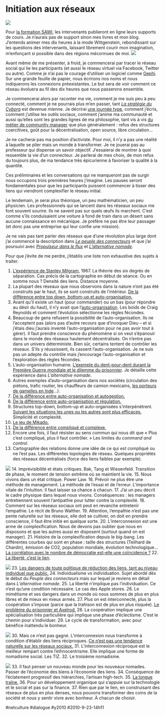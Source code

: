 # Initiation aux réseaux

![](_i/active-network-size11.png)

Pour [la formation SAWI](http://formation-mcms.ch), les intervenants publieront en ligne leurs supports de cours. Je n’aurais pas de support sinon mes livres et mon blog. J’entends animer mes dix heures à la mode Wittgenstein, rebondissant sur les questions des intervenants, laissant librement courir mon imagination, m’enfonçant si possible dans des régions méconnues de moi.
[![](_i/active-network-size11.png)](http://overstated.net/2009/03/09/maintained-relationships-on-facebook)

Avant même de me présenter, à froid, je commencerai par tracer le réseau social qui lie les participants (et aussi le réseau virtuel via Facebook, Twitter ou autre). Comme je n’ai pas le courage d’utiliser un logiciel comme [Gephi](http://gephi.org/). Sur une grande feuille de papier, nous écrirons nos noms et nous indiquerons les connexions préexistantes. Le but sera de voir comment ce réseau évoluera au fil des dix heures que nous passerons ensemble.

Je commencerai alors par raconter ma vie, comment je me suis peu à peu connecté, comment je ne pourrais plus m’en passer, tant *[La stratégie du Cyborg](../../page/la-strategie-du-cyborg)* est devenue mienne. Je décrirai [une journée type](../5/secrets-de-ma-vie-en-ligne.md), comment j’écris, comment j’utilise les outils sociaux, comment j’anime ma communauté et aussi qu’elles sont les grandes lignes de ma philosophie, tant vis à vis [du métier de community manager](les-community-managers-sont-des-putes.md) que plus généralement : refus des structures coercitives, goût pour la décentralisation, open source, libre circulation…

Je ne cacherai pas ma position d’activiste. Pour moi, il n’y a pas une réalité à laquelle se plier mais un monde à transformer. Je ne jouerai pas au professeur qui dispense un savoir objectif. J’essaierai de montrer à quoi ressemble la vie d’un connecteur. Je parlerai de mes choix, de mon refus du toujours plus, de ma tendance très épicurienne à favoriser la qualité à la quantité.

Ces préliminaires et les conversations qui ne manqueront pas de surgir nous occupons trois premières heures j’imagine. Les pauses seront fondamentales pour que les participants puissent commencer à tisser des liens qui viendront complexifier le réseau initial.

Le lendemain, je serai plus théorique, un peu mathématicien, un peu physicien. Les professionnels qui se lancent dans les réseaux sociaux me font souvent sourire. Ils ne savent pas sur quels œufs ils marchent. C’est comme s’ils conduisaient une voiture à fond de train dans un désert sans aucune connaissance en mécanique. Je préfère ne pas être leur passager (et donc pas une entreprise qui leur confie une mission).

Je ne vais pas tant parler des réseaux que d’une révolution plus large dont j’ai commencé la description dans *[Le peuple des connecteurs](../../page/le-peuple-des-connecteurs)* et que j’ai poursuivi avec *[Propulseur dans le flux](../../page/propulseurs-dans-le-flux)* et *[L’alternative nomade](../../books/alternative-nomade.md)*.

Pour que j’évite de me perdre, j’établis une liste non exhaustive des sujets à traiter.

1. [L’expérience de Stanley Milgram](http://en.wikipedia.org/wiki/Six_degrees_of_separation), 1967. La théorie des six degrés de séparation. Cas précis de la cartographie en début de séance. Ou en somme nous ? Densité des liens. Distance moyenne.
2. La plupart des réseaux que nous observons dans la nature n’ont pas été construits par le haut, ils se sont construits de l’intérieur. [De la différence entre top down, bottom-up et auto-organisation.](../../2007/10/confusion-autour-du-bottom-up.md)
3. Avant qu’il existe un haut (pour commander) ou un bas (pour répondre au désir du haut), il n’y avait que l’[auto-organisation](#auto-organisation). Les boids de Craig Reynolds et comment l’évolution sélectionne les règles fécondes.
4. Beaucoup de gens refusent la possibilité de l’auto-organisation. Ils ne l’acceptent pas (alors pas d’autre recours que d’invoquer Dieu – et si j’étais dieu j’aurais inventé l’auto-organisation pour ne pas avoir tout à gérer). Il faut prendre conscience du phénomène si on veut s’épanouir dans le monde des réseaux hautement décentralisés. On n’entre pas dans un univers déterministe. Bien sûr, certains tentent de contrôler les réseaux. S’ils y réussissent, ils cassent l’auto-organisation. Je ne suis pas un adepte du contrôle mais j’encourage l’auto-organisation et l’exploration des règles fécondes.
5. L’auto-organisation humaine. [L’exemple du dent-pour-dent durant la Première Guerre mondiale et le dilemme du prisonnier](../../2007/5/le-dilemme-du-prisonnier.md). Je détaille cette expérience dans *L’alternative nomade*.
6. Autres exemples d’auto-organisation dans nos sociétés (circulation des piétons, trafic routier, les chauffeurs de camion mexicains, [les porteurs de gamelles en Inde](../../2006/3/les-manipulateurs-de-symboles.md)…).
7. [De la différence entre auto-organisation et autogestion.](../2/la-democratie-inachevee.md)
8. [De la différence entre auto-organisation et régulation.](../../2008/8/autoregulation-vs-auto-organisation.md)
9. Structures top-down, bottom-up et auto-organisées s’interpénètrent. [Suivant les situations les unes ou les autres sont plus efficaces.](../../2009/4/principe-de-peter-applique-aux-pyramides.md) Simplicité et complexité.
10. [Le jeu de Mikado.](../../2009/9/sarkozy-joue-au-mikado.md)
11. [De la différence entre compliqué et complexe.](../../2009/4/complexe-ou-complique.md)
12. Encore une fois, il faut résister au sens commun qui nous dit que « Plus c’est compliqué, plus il faut contrôler. » Les limites du *command and control*.
13. Cartographie des relations donne une idée de ce qui est compliqué ou ne l’est pas. Les différentes topologies de réseau. Quelques propriétés des réseaux décentralisés (force des liens faibles par exemple).

![](_i/baran_nets_large1.gif)
14. Imprévisibilité et états critiques. Bak, Tang et Wiesenfeld. Transition de phase, le moment de tension extrême où se maintient la vie.
15. Nous vivons dans un état critique. Power Law.
16. Prévoir ne plus être une méthode de management. La méthode de l’essai et de l’erreur. L’importance vitale de l’intuition. Il faut laisser sa chance à chacun.
17. J’ai un peu décrit le cadre physique dans lequel nous vivons. Conséquences : les managers entretiennent souvent l’antipathie pour lutter contre la complexité.
18. Comment sur les réseaux sociaux ont peut en revanche entretenir l’empathie. Le récit de Bruno Walther.
19. Attention, l’empathie n’est pas une pente naturelle sur les réseaux, elle doit se cultiver, on doit en prendre conscience, il faut être initié en quelque sorte.
20. L’interconnexion est une arme de complexification. Nous de devons pas oublier que nous en disposons et que les autres aussi en disposent (surtout quand on est manager).
21. Histoire de la complexification depuis le big-bang. Les différentes courbes qui sont en phase : taille des structures (Teilhard de Chardin), émission de CO2, population mondiale, évolution technologique… [La corrélation avec le nombre de démocratie est-elle une coïncidence ?](../8/surpopulation-implique-democratie.md)
22. [La liberté, c’est le lien](../5/la-liberte-le-lien.md).

![](_i/cycle1.png)
23. [Les dangers de toute politique de réduction des liens, tant au niveau individuel que public.](la-dangereuse-decroissance-ou-l%E2%80%99inconsistance-de-paul-aries.md)
24. Individualisme vs individuation. Sujet abordé dès le début du *Peuple des connecteurs* mais sur lequel je reviens en détail dans *L’alternative nomade*.
25. La liberté n’implique pas l’individuation. Ce n’est qu’une condition nécessaire. Le cas des Apple stores.
26. Le mimétisme et ses dangers dans un monde où nous sommes de plus en plus libres et de mieux en mieux armés.
27. Plus on est interconnecté, plus la coopération s’impose (parce que la trahison est de plus en plus risquée). [Le problème du prisonnier et Axelrod.](../../2007/5/le-dilemme-du-prisonnier.md)
28. La coopération implique une spécialisation très particulière qui implique une phase d’éclectisme. C’est le chemin pour s’individuer.
29. Le cycle de transformation, avec pour bénéfice inattendu le bonheur.

![](_i/liberta.png)
30. Mais ce n’est pas gagné. L’interconnexion nous transforme à condition d’établir des liens réciproques. [Ce n’est pas une tendance naturelle sur les réseaux sociaux.](http://overstated.net/2009/03/09/maintained-relationships-on-facebook)
31. L’interconnexion réciproque est le meilleur rempart contre l’ethnocentrisme. Elle implique une forme de nomadisme social. Les TIZ.
32. Le troisième nomadisme.

![](_i/transition.png)
33. Il faut penser un nouveau monde pour les nouveaux nomades. Passer de l’économie des biens à l’économie des liens.
34. Conséquence de l’éclatement progressif des hiérarchies, l’artisan high-tech.
35. [La longue traîne.](http://en.wikipedia.org/wiki/Long_Tail)
36. Pour un développement organique qui s’appuie sur la technologie et le social et pas sur la finance.
37. Rien que par le lien, en construisant des réseaux de plus en plus denses, nous pouvons transformer des coins de la société et nous y sentir vivre avec bonheur. À chacun de choisir.


#netculture #dialogue #y2010 #2010-9-23-14h11
